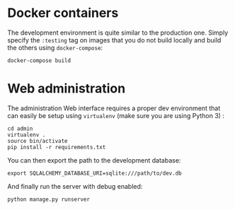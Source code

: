 Docker containers
=================

The development environment is quite similar to the production one. Simply specify the ``:testing``
tag on images that you do not build locally and build the others using ``docker-compose``:

```
docker-compose build
```

Web administration
==================

The administration Web interface requires a proper dev environment that can easily be setup using ``virtualenv`` (make sure you are using Python 3) :

```
cd admin
virtualenv .
source bin/activate
pip install -r requirements.txt
```

You can then export the path to the development database:

```
export SQLALCHEMY_DATABASE_URI=sqlite:///path/to/dev.db
```

And finally run the server with debug enabled:

```
python manage.py runserver
```